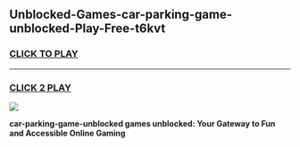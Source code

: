 
## Unblocked-Games-car-parking-game-unblocked-Play-Free-t6kvt
<h3>
<a href="https://premium76.site?title=car-parking-game-unblocked&ref=18A">CLICK TO PLAY</a></h3>
<hr>

<h3>
<a href="https://premium76.site?title=car-parking-game-unblocked&ref=18A">CLICK 2 PLAY</a>
  
</h3>

<a href="https://premium76.site?title=car-parking-game-unblocked&ref=18A"><img src="https://clearcache.store/games.png"></a>


**car-parking-game-unblocked games unblocked: Your Gateway to Fun and Accessible Online Gaming**
